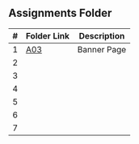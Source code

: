##  Assignments Folder

|   #   | Folder Link | Description |
| :---: | ------------| ------------------- |
|   1   | [A03](https://github.com/dmreyescoy03/4883-PrgmTech-Reyes-Coy/tree/main/Assignments/A03)  | Banner Page |
|   2   | []()  |
|   3   | []()  |
|   4   | []()  |
|   5   | []()  |
|   6   | []()  |                
|   7   | []()  |
